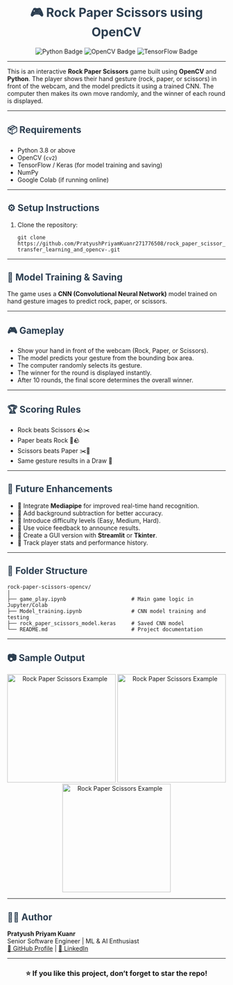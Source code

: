 <h1 align="center" style="color:#2c3e50;">🎮 Rock Paper Scissors using OpenCV</h1>

<p align="center">
  <img src="https://img.shields.io/badge/Made%20with-Python%203.9-blue?logo=python&logoColor=white" alt="Python Badge">
  <img src="https://img.shields.io/badge/OpenCV-Enabled-success?logo=opencv" alt="OpenCV Badge">
  <img src="https://img.shields.io/badge/Deep%20Learning-TensorFlow-orange?logo=tensorflow" alt="TensorFlow Badge">
</p>

---

<p>This is an interactive <strong>Rock Paper Scissors</strong> game built using <strong>OpenCV</strong> and <strong>Python</strong>. 
The player shows their hand gesture (rock, paper, or scissors) in front of the webcam, and the model predicts it using a trained CNN. 
The computer then makes its own move randomly, and the winner of each round is displayed.</p>

---

<h2 style="color:#2c3e50;">📦 Requirements</h2>

<ul>
  <li>Python 3.8 or above</li>
  <li>OpenCV (<code>cv2</code>)</li>
  <li>TensorFlow / Keras (for model training and saving)</li>
  <li>NumPy</li>
  <li>Google Colab (if running online)</li>
</ul>

---

<h2 style="color:#2c3e50;">⚙️ Setup Instructions</h2>

<ol>
  <li>Clone the repository:
    <pre><code>git clone https://github.com/PratyushPriyamKuanr271776508/rock_paper_scissor_game-transfer_learning_and_opencv-.git</code></pre>
  </li>
</ol>

---

<h2 style="color:#2c3e50;">🧠 Model Training & Saving</h2>

<p>The game uses a <strong>CNN (Convolutional Neural Network)</strong> model trained on hand gesture images to predict rock, paper, or scissors.</p>

---

<h2 style="color:#2c3e50;">🎮 Gameplay</h2>

<ul>
  <li>Show your hand in front of the webcam (Rock, Paper, or Scissors).</li>
  <li>The model predicts your gesture from the bounding box area.</li>
  <li>The computer randomly selects its gesture.</li>
  <li>The winner for the round is displayed instantly.</li>
  <li>After 10 rounds, the final score determines the overall winner.</li>
</ul>

---

<h2 style="color:#2c3e50;">🏆 Scoring Rules</h2>

<ul>
  <li>Rock beats Scissors 🪨✂️</li>
  <li>Paper beats Rock 📄🪨</li>
  <li>Scissors beats Paper ✂️📄</li>
  <li>Same gesture results in a Draw 🤝</li>
</ul>

---

<h2 style="color:#2c3e50;">🚀 Future Enhancements</h2>

<ul>
  <li>🔹 Integrate <strong>Mediapipe</strong> for improved real-time hand recognition.</li>
  <li>🔹 Add background subtraction for better accuracy.</li>
  <li>🔹 Introduce difficulty levels (Easy, Medium, Hard).</li>
  <li>🔹 Use voice feedback to announce results.</li>
  <li>🔹 Create a GUI version with <strong>Streamlit</strong> or <strong>Tkinter</strong>.</li>
  <li>🔹 Track player stats and performance history.</li>
</ul>

---

<h2 style="color:#2c3e50;">📁 Folder Structure</h2>

<pre><code>rock-paper-scissors-opencv/
│
├── game_play.ipynb                     # Main game logic in Jupyter/Colab
├── Model_training.ipynb                # CNN model training and testing
├── rock_paper_scissors_model.keras     # Saved CNN model
└── README.md                           # Project documentation
</code></pre>

---

<h2 style="color:#2c3e50;">📷 Sample Output</h2>

<p align="center">
  <img src="https://upload.wikimedia.org/wikipedia/commons/3/34/Rock-paper-scissors_%28paper%29.png" width="250" alt="Rock Paper Scissors Example">
  <img src="https://upload.wikimedia.org/wikipedia/commons/5/5f/Rock-paper-scissors_%28rock%29.png" width="250" alt="Rock Paper Scissors Example">
  <img src="https://upload.wikimedia.org/wikipedia/commons/2/2f/Rock-paper-scissors_%28scissors%29.png" width="250" alt="Rock Paper Scissors Example">
</p>

---

<h2 style="color:#2c3e50;">🧑‍💻 Author</h2>

<p><strong>Pratyush Priyam Kuanr</strong><br>
Senior Software Engineer | ML & AI Enthusiast<br>
<a href="https://github.com/PratyushPriyamKuanr271776508">🔗 GitHub Profile</a> |
<a href="https://www.linkedin.com/in/pratyush-priyam-kuanr-9650b6218">🔗 LinkedIn</a>
</p>

---

<h3 align="center">⭐ If you like this project, don’t forget to star the repo!</h3>